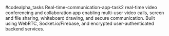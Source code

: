 #codealpha_tasks Real-time-communication-app-task2
 real-time video conferencing and collaboration app enabling multi-user video calls, screen and file sharing, whiteboard drawing, and secure communication. Built using WebRTC, Socket.io/Firebase, and encrypted user-authenticated backend services.
